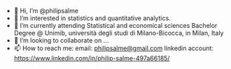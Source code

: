 - 👋 Hi, I’m @philipsalme
- 👀 I’m interested in statistics and quantitative analytics.
- 🌱 I’m currently attending Statistical and economical sciences Bachelor Degree @ Unimib, università degli studi di Milano-Bicocca, in Milan, Italy
- 💞️ I’m looking to collaborate on ...
- 📫 How to reach me:
email: philipsalme@gmail.com 
linkedin account: https://www.linkedin.com/in/philip-salme-497a66185/

